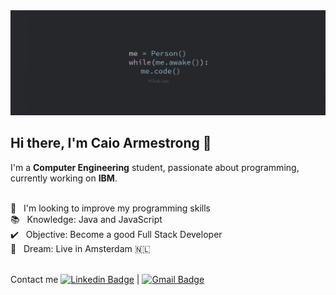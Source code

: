<img width="auto" src="https://github.com/caioafc/caioafc/blob/master/wallpaper_code.jpg">

## Hi there, I'm Caio Armestrong 👋

I'm a **Computer Engineering** student, passionate about programming, currently working on **IBM**.

<br/> :blue_heart: &nbsp; I'm looking to improve my programming skills
<br/> :books: &nbsp; Knowledge: Java and JavaScript
<br/> :heavy_check_mark: &nbsp; Objective: Become a good Full Stack Developer
<br/> 💭 &nbsp; Dream: Live in Amsterdam 🇳🇱

<br/>Contact me [![Linkedin Badge](https://img.shields.io/badge/-CaioArmestrong-blue?style=flat-square&logo=Linkedin&logoColor=white&link=https://www.linkedin.com/in/caio-armestrong-6a7255162/)](https://www.linkedin.com/in/caio-armestrong-6a7255162/) | [![Gmail Badge](https://img.shields.io/badge/-caiofernandes243@gmaiL.com-c14438?style=flat-square&logo=Gmail&logoColor=white&link=mailto:caiofernandes243@gmail.com)](mailto:caiofernandes243@gmail.com)
